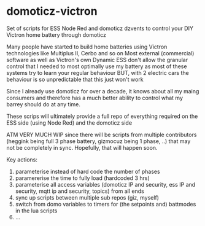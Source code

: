# domoticz-victron
Set of scripts for ESS Node Red and domoticz dzvents to control your DIY Victron home battery through domoticz

Many people have started to build home batteries using Victron technologies like Multiplus II, Cerbo and so on
Most external (commercial) software as well as Victron's own Dynamic ESS don't allow the granular control that I needed
to most optimally use my battery as most of these systems try to learn your regular behaviour BUT, with 2 electric cars
the behaviour is so unpredictable that this just won't work

Since I already use domoticz for over a decade, it knows about all my maing consumers and therefore has a much better
ability to control what my barrey should do at any time.

These scrips will ultimately provide a full repo of everything required on the ESS side (using Node Red) and the domoticz side

ATM VERY MUCH WIP since there will be scripts from multiple contributors (heggink being full 3 phase battery, gizmocuz being 1 phase, ..) that may not be completely in sync. 
Hopefully, that will happen soon.

Key actions:
1) parameterise instead of hard code the number of phases
2) paramererise the time to fully load (hardcoded 3 hrs)
3) parameterise all access variables (domoticz IP and security, ess IP and security, mqtt ip and security, topics) from all ends
4) sync up scripts between multiple sub repos (giz, myself)
5) switch from domo variables to timers for (the setpoints and) battmodes in the lua scripts
6)  ...
